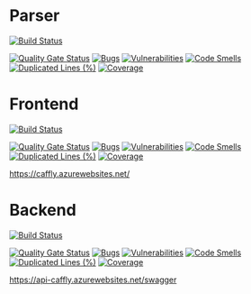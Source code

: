 # Parser

[![Build Status](https://dev.azure.com/bodnarkevin/Caffly/_apis/build/status/Parser?branchName=master)](https://dev.azure.com/bodnarkevin/Caffly/_build/latest?definitionId=24&branchName=master)

[![Quality Gate Status](https://sonarcloud.io/api/project_badges/measure?project=caffly-parser&metric=alert_status)](https://sonarcloud.io/dashboard?id=caffly-parser)
[![Bugs](https://sonarcloud.io/api/project_badges/measure?project=caffly-parser&metric=bugs)](https://sonarcloud.io/dashboard?id=caffly-parser)
[![Vulnerabilities](https://sonarcloud.io/api/project_badges/measure?project=caffly-parser&metric=vulnerabilities)](https://sonarcloud.io/dashboard?id=caffly-parser)
[![Code Smells](https://sonarcloud.io/api/project_badges/measure?project=caffly-parser&metric=code_smells)](https://sonarcloud.io/dashboard?id=caffly-parser)
[![Duplicated Lines (%)](https://sonarcloud.io/api/project_badges/measure?project=caffly-parser&metric=duplicated_lines_density)](https://sonarcloud.io/dashboard?id=caffly-parser)
[![Coverage](https://sonarcloud.io/api/project_badges/measure?project=caffly-parser&metric=coverage)](https://sonarcloud.io/dashboard?id=caffly-parser)

# Frontend

[![Build Status](https://dev.azure.com/bodnarkevin/Caffly/_apis/build/status/Frontend?branchName=master)](https://dev.azure.com/bodnarkevin/Caffly/_build/latest?definitionId=26&branchName=master)

[![Quality Gate Status](https://sonarcloud.io/api/project_badges/measure?project=caffly-frontend&metric=alert_status)](https://sonarcloud.io/dashboard?id=caffly-frontend)
[![Bugs](https://sonarcloud.io/api/project_badges/measure?project=caffly-frontend&metric=bugs)](https://sonarcloud.io/dashboard?id=caffly-frontend)
[![Vulnerabilities](https://sonarcloud.io/api/project_badges/measure?project=caffly-frontend&metric=vulnerabilities)](https://sonarcloud.io/dashboard?id=caffly-frontend)
[![Code Smells](https://sonarcloud.io/api/project_badges/measure?project=caffly-frontend&metric=code_smells)](https://sonarcloud.io/dashboard?id=caffly-frontend)
[![Duplicated Lines (%)](https://sonarcloud.io/api/project_badges/measure?project=caffly-frontend&metric=duplicated_lines_density)](https://sonarcloud.io/dashboard?id=caffly-frontend)
[![Coverage](https://sonarcloud.io/api/project_badges/measure?project=caffly-frontend&metric=coverage)](https://sonarcloud.io/dashboard?id=caffly-frontend)

https://caffly.azurewebsites.net/

# Backend

[![Build Status](https://dev.azure.com/bodnarkevin/Caffly/_apis/build/status/Backend?branchName=master)](https://dev.azure.com/bodnarkevin/Caffly/_build/latest?definitionId=25&branchName=master)

[![Quality Gate Status](https://sonarcloud.io/api/project_badges/measure?project=caffly-backend&metric=alert_status)](https://sonarcloud.io/dashboard?id=caffly-backend)
[![Bugs](https://sonarcloud.io/api/project_badges/measure?project=caffly-backend&metric=bugs)](https://sonarcloud.io/dashboard?id=caffly-backend)
[![Vulnerabilities](https://sonarcloud.io/api/project_badges/measure?project=caffly-backend&metric=vulnerabilities)](https://sonarcloud.io/dashboard?id=caffly-backend)
[![Code Smells](https://sonarcloud.io/api/project_badges/measure?project=caffly-backend&metric=code_smells)](https://sonarcloud.io/dashboard?id=caffly-backend)
[![Duplicated Lines (%)](https://sonarcloud.io/api/project_badges/measure?project=caffly-backend&metric=duplicated_lines_density)](https://sonarcloud.io/dashboard?id=caffly-backend)
[![Coverage](https://sonarcloud.io/api/project_badges/measure?project=caffly-backend&metric=coverage)](https://sonarcloud.io/dashboard?id=caffly-backend)

https://api-caffly.azurewebsites.net/swagger
